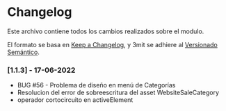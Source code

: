 # Changelog

Este archivo contiene todos los cambios realizados sobre el modulo.

El formato se basa en [Keep a Changelog](https://keepachangelog.com/es-ES/0.3.0), y 3mit se adhiere al [Versionado Semántico](https://semver.org/lang/es).

### [1.1.3] - 17-06-2022
- BUG #56 - Problema de diseño en menú de Categorías
- Resolucion del error de sobreescritura del asset WebsiteSaleCategory
- operador cortocircuito en activeElement

